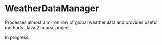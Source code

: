 # WeatherDataManager
Processes almost 3 million row of global weather data and provides useful methods. Java 2 course project.

In progress.
